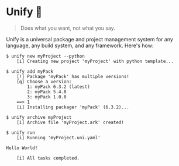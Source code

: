 # Unify 🔄
> Does what you want, not what you say.

Unify is a universal package and project management system for any language,
any build system, and any framework. Here's how:

```console
$ unify new myProject --python
    [i] Creating new project 'myProject' with python template...

$ unify add myPack
    [!] Package 'myPack' has multiple versions!
    [q] Choose a version:
        1: myPack 6.3.2 (latest)
        2: myPack 5.4.0 
        3: myPack 1.0.0 
    ==> 1
    [i] Installing packager 'myPack' (6.3.2)...

$ unify archive myProject
    [i] Archive file 'myProject.ark' created!

$ unify run
    [i] Running 'myProject.uni.yaml'

Hello World!

    [i] All tasks completed.
```
